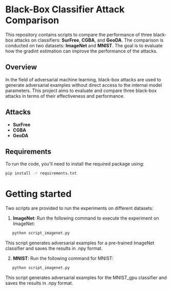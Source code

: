 # Black-Box Classifier Attack Comparison

This repository contains scripts to compare the performance of three black-box attacks on classifiers: **SurFree**, **CGBA**, and **GeoDA**. The comparison is conducted on two datasets: **ImageNet** and **MNIST**.
The goal is to evaluate how the gradint estimation can improve the performance of the attacks. 

## Overview

In the field of adversarial machine learning, black-box attacks are used to generate adversarial examples without direct access to the internal model parameters. This project aims to evaluate and compare three black-box attacks in terms of their effectiveness and performance.  

## Attacks

- **SurFree**
- **CGBA**
- **GeoDA**

## Requirements

To run the code, you'll need to install the required package using:

```bash
pip install -r requirements.txt
```
# Getting started

Two scripts are provided to run the experiments on different datasets:

1. **ImageNet**: Run the following command to execute the experiment on ImageNet:

```bash
   python script_imagenet.py
   ```
   This script generates adversarial examples for a pre-trained ImageNet classifier and saves the results in .npy format.

2. **MNIST**: Run the following command for MNIST:
```bash
   python script_imagenet.py
   ```
   This script generates adversarial examples for the MNIST_gpu classifier and saves the results in .npy format.



